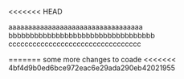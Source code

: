 <<<<<<< HEAD

aaaaaaaaaaaaaaaaaaaaaaaaaaaaaaaaaa
bbbbbbbbbbbbbbbbbbbbbbbbbbbbbbbbbb		
ccccccccccccccccccccccccccccccccc

=======
some more changes to coade
<<<<<<< 4bf4d9b0ed6bce972eac6e29ada290eb42021955
